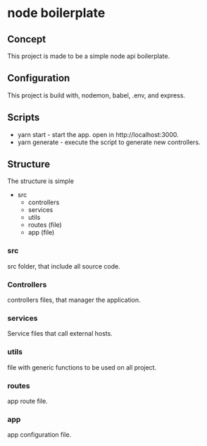 # node boilerplate

## Concept

This project is made to be a simple node api boilerplate.

## Configuration

This project is build with, nodemon, babel, .env, and express.

## Scripts

- yarn start - start the app. open in http://localhost:3000.
- yarn generate - execute the script to generate new controllers.


## Structure

The structure is simple

- src
    - controllers
    - services
    - utils
    - routes (file)
    - app (file)

### src

src folder, that include all source code.

### Controllers

controllers files, that manager the application.

### services

Service files that call external hosts.
### utils

file with generic functions to be used on all project.
### routes

app route file.

### app

app configuration file.
